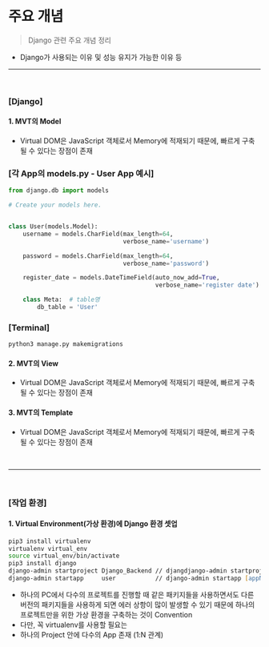 # 주요 개념
> Django 관련 주요 개념 정리

* Django가 사용되는 이유 및 성능 유지가 가능한 이유 등

<hr>
<br>

### [Django]

#### 1. MVT의 Model
* Virtual DOM은 JavaScript 객체로서 Memory에 적재되기 때문에, 빠르게 구축될 수 있다는 장점이 존재

### [각 App의 models.py - User App 예시]
```python
from django.db import models

# Create your models here.


class User(models.Model):
    username = models.CharField(max_length=64,
                                verbose_name='username')

    password = models.CharField(max_length=64,
                                verbose_name='password')

    register_date = models.DateTimeField(auto_now_add=True,
                                         verbose_name='register date')

    class Meta:  # table명
        db_table = 'User'
```

### [Terminal]
```zsh
python3 manage.py makemigrations
```

#### 2. MVT의 View
* Virtual DOM은 JavaScript 객체로서 Memory에 적재되기 때문에, 빠르게 구축될 수 있다는 장점이 존재

#### 3. MVT의 Template
* Virtual DOM은 JavaScript 객체로서 Memory에 적재되기 때문에, 빠르게 구축될 수 있다는 장점이 존재



<br>
<hr>
<br>

### [작업 환경]

#### 1. Virtual Environment(가상 환경)에 Django 환경 셋업
```zsh
pip3 install virtualenv
virtualenv virtual_env
source virtual_env/bin/activate
pip3 install django
django-admin startproject Django_Backend // djangdjango-admin startproject [projectName] 
django-admin startapp     user           // django-admin startapp [appName]
```
* 하나의 PC에서 다수의 프로젝트를 진행할 때 같은 패키지들을 사용하면서도 다른 버전의 패키지들을 사용하게 되면 에러 상항이 많이 발생할 수 있기 때문에 하나의 프로젝트만을 위한 가상 환경을 구축하는 것이 Convention
 * 다만, 꼭 virtualenv를 사용할 필요는 
* 하나의 Project 안에 다수의 App 존재 (1:N 관계)

